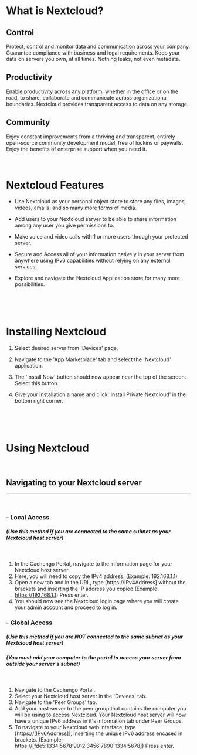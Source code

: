 # What is Nextcloud?
## Control
Protect, control and monitor data and communication across your company. Guarantee compliance with business and legal requirements. Keep your data on servers you own, at all times. Nothing leaks, not even metadata.

## Productivity
Enable productivity across any platform, whether in the office or on the road, to share, collaborate and communicate across organizational boundaries. Nextcloud provides transparent access to data on any storage.

## Community
Enjoy constant improvements from a thriving and transparent, entirely open-source community development model, free of lockins or paywalls. Enjoy the benefits of enterprise support when you need it.
<br />
<br />
<br />

# Nextcloud Features
- Use Nextcloud as your personal object store to store any files, images, videos, emails, and so many more forms of media.

- Add users to your Nextcloud server to be able to share information among any user you give permissions to.

- Make voice and video calls with 1 or more users through your protected server.

- Secure and Access all of your information natively in your server from anywhere using IPv6 capabilities without relying on any external services.

- Explore and navigate the Nextcloud Application store for many more possibilities.
<br />
<br />
<br />

# Installing Nextcloud 
1. Select desired server from 'Devices' page.

2. Navigate to the 'App Marketplace' tab and select the 'Nextcloud' application.

3. The 'Install Now' button should now appear near the top of the screen. Select this button.

4. Give your installation a name and click 'Install Private Nextcloud' in the bottom right corner.
<br />
<br />
<br />


# Using Nextcloud 

<br />

## Navigating to your Nextcloud server
--------------------------------------
<br />

### - Local Access
##### (Use this method if you are connected to the same subnet as your Nextcloud host server)
<br />

1. In the Cachengo Portal, navigate to the information page for your Nextcloud host server.
2. Here, you will need to copy the IPv4 address. (Example: 192.168.1.1)
3. Open a new tab and in the URL, type [https://IPv4Address] without the brackets and inserting the IP address you copied.(Example: https://192.168.1.1) Press enter.
4. You should now see the Nextcloud login page where you will create your admin account and proceed to log in.

### - Global Access
##### (Use this method if you are NOT connected to the same subnet as your Nextcloud host server)
##### (You must add your computer to the portal to access your server from outside your server's subnet)
<br />

1. Navigate to the Cachengo Portal.
2. Select your Nextcloud host server in the 'Devices' tab.
3. Navigate to the 'Peer Groups' tab.
4. Add your host server to the peer group that contains the computer you will be using to access Nextcloud. Your Nextcloud host server will now have a unique IPv6 address in it's information tab under Peer Groups.
5. To navigate to your Nextcloud web interface, type [https://[IPv6Address]], inserting the unique IPv6 address encased in brackets. 
(Example: https://[fde5:1334:5678:9012:3456:7890:1334:5678]) Press enter.
